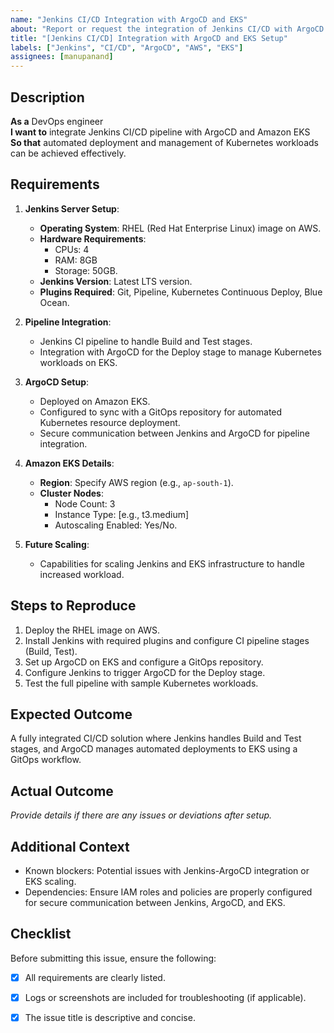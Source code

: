 ```yaml
---
name: "Jenkins CI/CD Integration with ArgoCD and EKS"
about: "Report or request the integration of Jenkins CI/CD with ArgoCD and Amazon EKS."
title: "[Jenkins CI/CD] Integration with ArgoCD and EKS Setup"
labels: ["Jenkins", "CI/CD", "ArgoCD", "AWS", "EKS"]
assignees: [manupanand]
---
```


## Description

**As a** DevOps engineer  
**I want to** integrate Jenkins CI/CD pipeline with ArgoCD and Amazon EKS  
**So that** automated deployment and management of Kubernetes workloads can be achieved effectively.

## Requirements

1. **Jenkins Server Setup**:
   - **Operating System**: RHEL (Red Hat Enterprise Linux) image on AWS.
   - **Hardware Requirements**:
     - CPUs: 4
     - RAM: 8GB
     - Storage: 50GB.
   - **Jenkins Version**: Latest LTS version.
   - **Plugins Required**: Git, Pipeline, Kubernetes Continuous Deploy, Blue Ocean.

2. **Pipeline Integration**:
   - Jenkins CI pipeline to handle Build and Test stages.
   - Integration with ArgoCD for the Deploy stage to manage Kubernetes workloads on EKS.

3. **ArgoCD Setup**:
   - Deployed on Amazon EKS.
   - Configured to sync with a GitOps repository for automated Kubernetes resource deployment.
   - Secure communication between Jenkins and ArgoCD for pipeline integration.

4. **Amazon EKS Details**:
   - **Region**: Specify AWS region (e.g., `ap-south-1`).
   - **Cluster Nodes**:
     - Node Count: 3
     - Instance Type: [e.g., t3.medium]
     - Autoscaling Enabled: Yes/No.

5. **Future Scaling**:
   - Capabilities for scaling Jenkins and EKS infrastructure to handle increased workload.

## Steps to Reproduce

1. Deploy the RHEL image on AWS.
2. Install Jenkins with required plugins and configure CI pipeline stages (Build, Test).
3. Set up ArgoCD on EKS and configure a GitOps repository.
4. Configure Jenkins to trigger ArgoCD for the Deploy stage.
5. Test the full pipeline with sample Kubernetes workloads.

## Expected Outcome

A fully integrated CI/CD solution where Jenkins handles Build and Test stages, and ArgoCD manages automated deployments to EKS using a GitOps workflow.

## Actual Outcome

_Provide details if there are any issues or deviations after setup._

## Additional Context

- Known blockers: Potential issues with Jenkins-ArgoCD integration or EKS scaling.
- Dependencies: Ensure IAM roles and policies are properly configured for secure communication between Jenkins, ArgoCD, and EKS.

## Checklist

Before submitting this issue, ensure the following:
- [x] All requirements are clearly listed.
- [x] Logs or screenshots are included for troubleshooting (if applicable).
- [x] The issue title is descriptive and concise.


